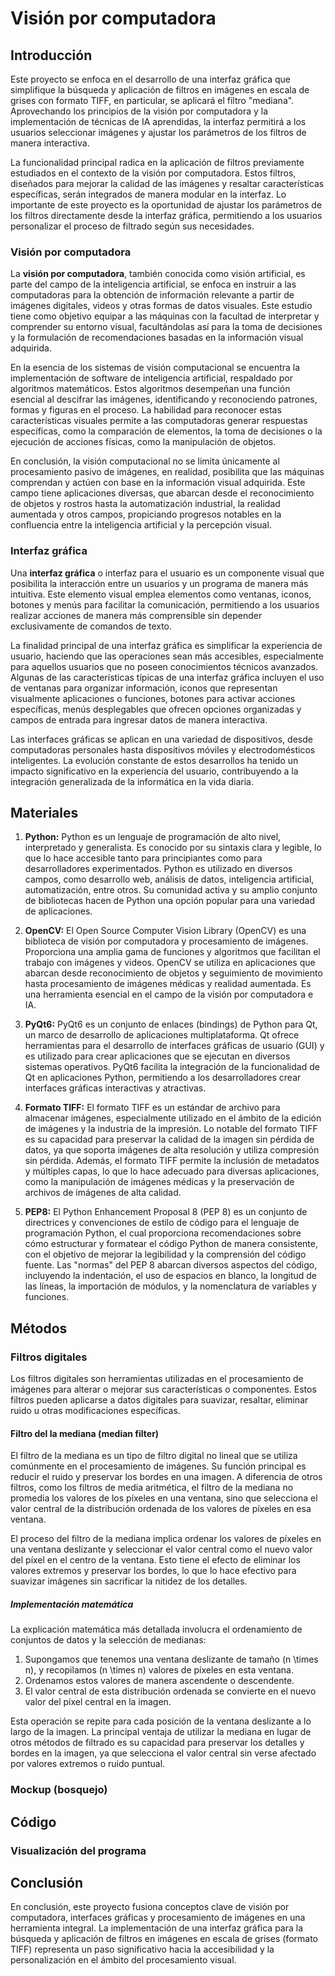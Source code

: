# Visión por computadora

## Introducción

Este proyecto se enfoca en el desarrollo de una interfaz gráfica que simplifique la búsqueda y aplicación de filtros en imágenes en escala de grises con formato TIFF, en particular, se aplicará el filtro "mediana". Aprovechando los principios de la visión por computadora y la implementación de técnicas de IA aprendidas, la interfaz permitirá a los usuarios seleccionar imágenes y ajustar los parámetros de los filtros de manera interactiva.

La funcionalidad principal radica en la aplicación de filtros previamente estudiados en el contexto de la visión por computadora. Estos filtros, diseñados para mejorar la calidad de las imágenes y resaltar características específicas, serán integrados de manera modular en la interfaz. Lo importante de este proyecto es la oportunidad de ajustar los parámetros de los filtros directamente desde la interfaz gráfica, permitiendo a los usuarios personalizar el proceso de filtrado según sus necesidades.

### Visión por computadora

La **visión por computadora**, también conocida como visión artificial, es parte del campo de la inteligencia artificial, se enfoca en instruir a las computadoras para la obtención de información relevante a partir de imágenes digitales, videos y otras formas de datos visuales. Este estudio tiene como objetivo equipar a las máquinas con la facultad de interpretar y comprender su entorno visual, facultándolas así para la toma de decisiones y la formulación de recomendaciones basadas en la información visual adquirida.

En la esencia de los sistemas de visión computacional se encuentra la implementación de software de inteligencia artificial, respaldado por algoritmos matemáticos. Estos algoritmos desempeñan una función esencial al descifrar las imágenes, identificando y reconociendo patrones, formas y figuras en el proceso. La habilidad para reconocer estas características visuales permite a las computadoras generar respuestas específicas, como la comparación de elementos, la toma de decisiones o la ejecución de acciones físicas, como la manipulación de objetos.

En conclusión, la visión computacional no se limita únicamente al procesamiento pasivo de imágenes, en realidad, posibilita que las máquinas comprendan y actúen con base en la información visual adquirida. Este campo tiene aplicaciones diversas, que abarcan desde el reconocimiento de objetos y rostros hasta la automatización industrial, la realidad aumentada y otros campos, propiciando progresos notables en la confluencia entre la inteligencia artificial y la percepción visual.

### Interfaz gráfica
Una **interfaz gráfica** o interfaz para el usuario es un componente visual que posibilita la interacción entre un usuarios y un programa de manera más intuitiva. Este elemento visual emplea elementos como ventanas, iconos, botones y menús para facilitar la comunicación, permitiendo a los usuarios realizar acciones de manera más comprensible sin depender exclusivamente de comandos de texto.

La finalidad principal de una interfaz gráfica es simplificar la experiencia de usuario, haciendo que las operaciones sean más accesibles, especialmente para aquellos usuarios que no poseen conocimientos técnicos avanzados. Algunas de las características típicas de una interfaz gráfica incluyen el uso de ventanas para organizar información, iconos que representan visualmente aplicaciones o funciones, botones para activar acciones específicas, menús desplegables que ofrecen opciones organizadas y campos de entrada para ingresar datos de manera interactiva.

Las interfaces gráficas se aplican en una variedad de dispositivos, desde computadoras personales hasta dispositivos móviles y electrodomésticos inteligentes. La evolución constante de estos desarrollos ha tenido un impacto significativo en la experiencia del usuario, contribuyendo a la integración generalizada de la informática en la vida diaria.


## Materiales

1. **Python:**
Python es un lenguaje de programación de alto nivel, interpretado y generalista. Es conocido por su sintaxis clara y legible, lo que lo hace accesible tanto para principiantes como para desarrolladores experimentados. Python es utilizado en diversos campos, como desarrollo web, análisis de datos, inteligencia artificial, automatización, entre otros. Su comunidad activa y su amplio conjunto de bibliotecas hacen de Python una opción popular para una variedad de aplicaciones.

2. **OpenCV:**
El Open Source Computer Vision Library (OpenCV) es una biblioteca de visión por computadora y procesamiento de imágenes. Proporciona una amplia gama de funciones y algoritmos que facilitan el trabajo con imágenes y videos. OpenCV se utiliza en aplicaciones que abarcan desde reconocimiento de objetos y seguimiento de movimiento hasta procesamiento de imágenes médicas y realidad aumentada. Es una herramienta esencial en el campo de la visión por computadora e IA.

1. **PyQt6:**
PyQt6 es un conjunto de enlaces (bindings) de Python para Qt, un marco de desarrollo de aplicaciones multiplataforma. Qt ofrece herramientas para el desarrollo de interfaces gráficas de usuario (GUI) y es utilizado para crear aplicaciones que se ejecutan en diversos sistemas operativos. PyQt6 facilita la integración de la funcionalidad de Qt en aplicaciones Python, permitiendo a los desarrolladores crear interfaces gráficas interactivas y atractivas.

1. **Formato TIFF:**
El formato TIFF es un estándar de archivo para almacenar imágenes, especialmente utilizado en el ámbito de la edición de imágenes y la industria de la impresión. Lo notable del formato TIFF es su capacidad para preservar la calidad de la imagen sin pérdida de datos, ya que soporta imágenes de alta resolución y utiliza compresión sin pérdida. Además, el formato TIFF permite la inclusión de metadatos y múltiples capas, lo que lo hace adecuado para diversas aplicaciones, como la manipulación de imágenes médicas y la preservación de archivos de imágenes de alta calidad.

1. **PEP8:**
El Python Enhancement Proposal 8 (PEP 8) es un conjunto de directrices y convenciones de estilo de código para el lenguaje de programación Python, el cual proporciona recomendaciones sobre cómo estructurar y formatear el código Python de manera consistente, con el objetivo de mejorar la legibilidad y la comprensión del código fuente. Las "normas" del PEP 8 abarcan diversos aspectos del código, incluyendo la indentación, el uso de espacios en blanco, la longitud de las líneas, la importación de módulos, y la nomenclatura de variables y funciones.

## Métodos

### Filtros digitales

Los filtros digitales son herramientas utilizadas en el procesamiento de imágenes para alterar o mejorar sus características o componentes. Estos filtros pueden aplicarse a datos digitales para suavizar, resaltar, eliminar ruido u otras modificaciones específicas.

#### Filtro del la mediana (median filter)

El filtro de la mediana es un tipo de filtro digital no lineal que se utiliza comúnmente en el procesamiento de imágenes. Su función principal es reducir el ruido y preservar los bordes en una imagen. A diferencia de otros filtros, como los filtros de media aritmética, el filtro de la mediana no promedia los valores de los píxeles en una ventana, sino que selecciona el valor central de la distribución ordenada de los valores de píxeles en esa ventana.

El proceso del filtro de la mediana implica ordenar los valores de píxeles en una ventana deslizante y seleccionar el valor central como el nuevo valor del píxel en el centro de la ventana. Esto tiene el efecto de eliminar los valores extremos y preservar los bordes, lo que lo hace efectivo para suavizar imágenes sin sacrificar la nitidez de los detalles.

##### Implementación matemática

La explicación matemática más detallada involucra el ordenamiento de conjuntos de datos y la selección de medianas:

1. Supongamos que tenemos una ventana deslizante de tamaño (n \times n\), y recopilamos \(n \times n\) valores de píxeles en esta ventana.
1. Ordenamos estos valores de manera ascendente o descendente.
1. El valor central de esta distribución ordenada se convierte en el nuevo valor del píxel central en la imagen.

Esta operación se repite para cada posición de la ventana deslizante a lo largo de la imagen. La principal ventaja de utilizar la mediana en lugar de otros métodos de filtrado es su capacidad para preservar los detalles y bordes en la imagen, ya que selecciona el valor central sin verse afectado por valores extremos o ruido puntual.

### Mockup (bosquejo)

## Código

### Visualización del programa


## Conclusión

En conclusión, este proyecto fusiona conceptos clave de visión por computadora, interfaces gráficas y procesamiento de imágenes en una herramienta integral. La implementación de una interfaz gráfica para la búsqueda y aplicación de filtros en imágenes en escala de grises (formato TIFF) representa un paso significativo hacia la accesibilidad y la personalización en el ámbito del procesamiento visual.

